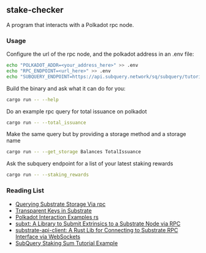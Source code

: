 ## stake-checker

A program that interacts with a Polkadot rpc node.

### Usage

Configure the url of the rpc node, and the polkadot address in an .env file:
```bash
echo "POLKADOT_ADDR=<your_address_here>" >> .env
echo "RPC_ENDPOINT=<url_here>" >> .env
echo "SUBQUERY_ENDPOINT=https://api.subquery.network/sq/subquery/tutorial---staking-sum" >> .env
```

Build the binary and ask what it can do for you:
```bash
cargo run -- --help
```

Do an example rpc query for total issuance on polkadot
```bash
cargo run -- --total_issuance
```

Make the same query but by providing a storage method and a storage name
```bash
cargo run -- --get_storage Balances TotalIssuance
```

Ask the subquery endpoint for a list of your latest staking rewards
```bash
cargo run -- --staking_rewards
```


### Reading List
 - [Querying Substrate Storage Via rpc](https://www.shawntabrizi.com/substrate/querying-substrate-storage-via-rpc/)
 - [Transparent Keys in Substrate](https://www.shawntabrizi.com/substrate/transparent-keys-in-substrate/)
 - [Polkadot Interaction Examples rs](https://github.com/paritytech/polkadot-interaction-examples-rs)
 - [subxt: A Library to Submit Extrinsics to a Substrate Node via RPC](https://github.com/paritytech/subxt)
 - [substrate-api-client: A Rust Lib for Connecting to Substrate RPC Interface via WebSockets](https://github.com/scs/substrate-api-client)
 - [SubQuery Staking Sum Tutorial Example](https://explorer.subquery.network/subquery/subquery/tutorial---staking-sum)
